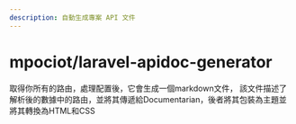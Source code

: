 ```yaml
---
description: 自動生成專案 API 文件
---
```


# mpociot/laravel-apidoc-generator

取得你所有的路由，處理配置後，它會生成一個markdown文件， 該文件描述了解析後的數據中的路由，並將其傳遞給Documentarian，後者將其包裝為主題並將其轉換為HTML和CSS

